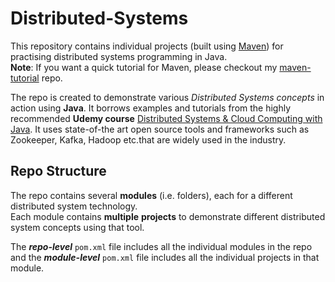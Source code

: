 # Distributed-Systems

This repository contains individual projects (built using [Maven](https://maven.apache.org/index.html)) for practising distributed systems programming in Java.\
**Note**: If you want a quick tutorial for Maven, please checkout my [maven-tutorial](https://github.com/faizan2786/maven-tutorial) repo.

The repo is created to demonstrate various *Distributed Systems concepts* in action using **Java**. It borrows examples and tutorials from the highly recommended **Udemy course** [Distributed Systems & Cloud Computing with Java](https://www.udemy.com/course/distributed-systems-cloud-computing-with-java/). It uses state-of-the art open source tools and frameworks such as Zookeeper, Kafka, Hadoop etc.that are widely used in the industry. 

## Repo Structure
The repo contains several **modules** (i.e. folders), each for a different distributed system technology.\
Each module contains **multiple** **projects** to demonstrate different distributed system concepts using that tool.

The ***repo-level*** `pom.xml` file includes all the individual modules in the repo and the ***module-level*** `pom.xml` file includes all the individual projects in that module.
